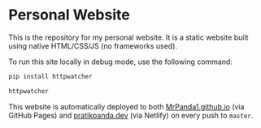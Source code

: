 # Personal Website
This is the repository for my personal website. It is a static website built
using native HTML/CSS/JS (no frameworks used).

To run this site locally in debug mode, use the following command:
```bash
pip install httpwatcher

httpwatcher
```

This website is automatically deployed to both
[MrPanda1.github.io](https://MrPanda1.github.io) (via GitHub Pages) and
[pratikpanda.dev](https://pratikpanda.dev) (via Netlify) on every push to
`master`.